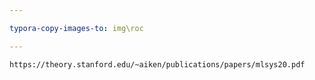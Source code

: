 ```yaml
---

typora-copy-images-to: img\roc

---
```


```pdf
https://theory.stanford.edu/~aiken/publications/papers/mlsys20.pdf
```



